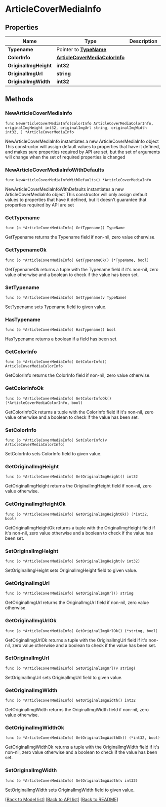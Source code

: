 # ArticleCoverMediaInfo

## Properties

Name | Type | Description | Notes
------------ | ------------- | ------------- | -------------
**Typename** | Pointer to [**TypeName**](TypeName.md) |  | [optional] 
**ColorInfo** | [**ArticleCoverMediaColorInfo**](ArticleCoverMediaColorInfo.md) |  | 
**OriginalImgHeight** | **int32** |  | 
**OriginalImgUrl** | **string** |  | 
**OriginalImgWidth** | **int32** |  | 

## Methods

### NewArticleCoverMediaInfo

`func NewArticleCoverMediaInfo(colorInfo ArticleCoverMediaColorInfo, originalImgHeight int32, originalImgUrl string, originalImgWidth int32, ) *ArticleCoverMediaInfo`

NewArticleCoverMediaInfo instantiates a new ArticleCoverMediaInfo object
This constructor will assign default values to properties that have it defined,
and makes sure properties required by API are set, but the set of arguments
will change when the set of required properties is changed

### NewArticleCoverMediaInfoWithDefaults

`func NewArticleCoverMediaInfoWithDefaults() *ArticleCoverMediaInfo`

NewArticleCoverMediaInfoWithDefaults instantiates a new ArticleCoverMediaInfo object
This constructor will only assign default values to properties that have it defined,
but it doesn't guarantee that properties required by API are set

### GetTypename

`func (o *ArticleCoverMediaInfo) GetTypename() TypeName`

GetTypename returns the Typename field if non-nil, zero value otherwise.

### GetTypenameOk

`func (o *ArticleCoverMediaInfo) GetTypenameOk() (*TypeName, bool)`

GetTypenameOk returns a tuple with the Typename field if it's non-nil, zero value otherwise
and a boolean to check if the value has been set.

### SetTypename

`func (o *ArticleCoverMediaInfo) SetTypename(v TypeName)`

SetTypename sets Typename field to given value.

### HasTypename

`func (o *ArticleCoverMediaInfo) HasTypename() bool`

HasTypename returns a boolean if a field has been set.

### GetColorInfo

`func (o *ArticleCoverMediaInfo) GetColorInfo() ArticleCoverMediaColorInfo`

GetColorInfo returns the ColorInfo field if non-nil, zero value otherwise.

### GetColorInfoOk

`func (o *ArticleCoverMediaInfo) GetColorInfoOk() (*ArticleCoverMediaColorInfo, bool)`

GetColorInfoOk returns a tuple with the ColorInfo field if it's non-nil, zero value otherwise
and a boolean to check if the value has been set.

### SetColorInfo

`func (o *ArticleCoverMediaInfo) SetColorInfo(v ArticleCoverMediaColorInfo)`

SetColorInfo sets ColorInfo field to given value.


### GetOriginalImgHeight

`func (o *ArticleCoverMediaInfo) GetOriginalImgHeight() int32`

GetOriginalImgHeight returns the OriginalImgHeight field if non-nil, zero value otherwise.

### GetOriginalImgHeightOk

`func (o *ArticleCoverMediaInfo) GetOriginalImgHeightOk() (*int32, bool)`

GetOriginalImgHeightOk returns a tuple with the OriginalImgHeight field if it's non-nil, zero value otherwise
and a boolean to check if the value has been set.

### SetOriginalImgHeight

`func (o *ArticleCoverMediaInfo) SetOriginalImgHeight(v int32)`

SetOriginalImgHeight sets OriginalImgHeight field to given value.


### GetOriginalImgUrl

`func (o *ArticleCoverMediaInfo) GetOriginalImgUrl() string`

GetOriginalImgUrl returns the OriginalImgUrl field if non-nil, zero value otherwise.

### GetOriginalImgUrlOk

`func (o *ArticleCoverMediaInfo) GetOriginalImgUrlOk() (*string, bool)`

GetOriginalImgUrlOk returns a tuple with the OriginalImgUrl field if it's non-nil, zero value otherwise
and a boolean to check if the value has been set.

### SetOriginalImgUrl

`func (o *ArticleCoverMediaInfo) SetOriginalImgUrl(v string)`

SetOriginalImgUrl sets OriginalImgUrl field to given value.


### GetOriginalImgWidth

`func (o *ArticleCoverMediaInfo) GetOriginalImgWidth() int32`

GetOriginalImgWidth returns the OriginalImgWidth field if non-nil, zero value otherwise.

### GetOriginalImgWidthOk

`func (o *ArticleCoverMediaInfo) GetOriginalImgWidthOk() (*int32, bool)`

GetOriginalImgWidthOk returns a tuple with the OriginalImgWidth field if it's non-nil, zero value otherwise
and a boolean to check if the value has been set.

### SetOriginalImgWidth

`func (o *ArticleCoverMediaInfo) SetOriginalImgWidth(v int32)`

SetOriginalImgWidth sets OriginalImgWidth field to given value.



[[Back to Model list]](../README.md#documentation-for-models) [[Back to API list]](../README.md#documentation-for-api-endpoints) [[Back to README]](../README.md)


